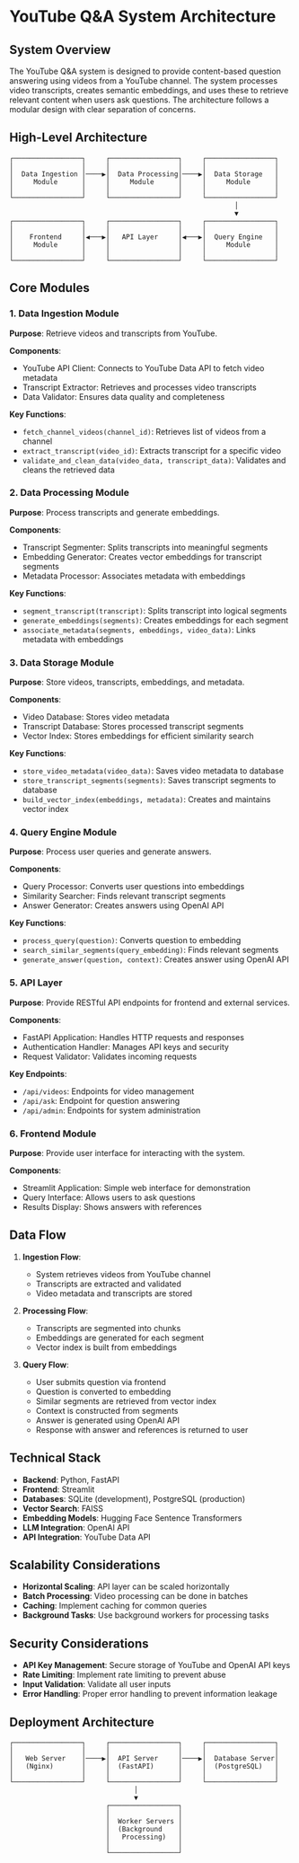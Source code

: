 # YouTube Q&A System Architecture

## System Overview

The YouTube Q&A system is designed to provide content-based question answering using videos from a YouTube channel. The system processes video transcripts, creates semantic embeddings, and uses these to retrieve relevant content when users ask questions. The architecture follows a modular design with clear separation of concerns.

## High-Level Architecture

```
┌─────────────────┐     ┌─────────────────┐     ┌─────────────────┐
│                 │     │                 │     │                 │
│  Data Ingestion │────▶│  Data Processing│────▶│  Data Storage   │
│     Module      │     │     Module      │     │     Module      │
│                 │     │                 │     │                 │
└─────────────────┘     └─────────────────┘     └─────────────────┘
                                                        │
                                                        ▼
┌─────────────────┐     ┌─────────────────┐     ┌─────────────────┐
│                 │     │                 │     │                 │
│    Frontend     │◀───▶│   API Layer     │◀───▶│  Query Engine   │
│     Module      │     │                 │     │     Module      │
│                 │     │                 │     │                 │
└─────────────────┘     └─────────────────┘     └─────────────────┘
```

## Core Modules

### 1. Data Ingestion Module

**Purpose**: Retrieve videos and transcripts from YouTube.

**Components**:
- YouTube API Client: Connects to YouTube Data API to fetch video metadata
- Transcript Extractor: Retrieves and processes video transcripts
- Data Validator: Ensures data quality and completeness

**Key Functions**:
- `fetch_channel_videos(channel_id)`: Retrieves list of videos from a channel
- `extract_transcript(video_id)`: Extracts transcript for a specific video
- `validate_and_clean_data(video_data, transcript_data)`: Validates and cleans the retrieved data

### 2. Data Processing Module

**Purpose**: Process transcripts and generate embeddings.

**Components**:
- Transcript Segmenter: Splits transcripts into meaningful segments
- Embedding Generator: Creates vector embeddings for transcript segments
- Metadata Processor: Associates metadata with embeddings

**Key Functions**:
- `segment_transcript(transcript)`: Splits transcript into logical segments
- `generate_embeddings(segments)`: Creates embeddings for each segment
- `associate_metadata(segments, embeddings, video_data)`: Links metadata with embeddings

### 3. Data Storage Module

**Purpose**: Store videos, transcripts, embeddings, and metadata.

**Components**:
- Video Database: Stores video metadata
- Transcript Database: Stores processed transcript segments
- Vector Index: Stores embeddings for efficient similarity search

**Key Functions**:
- `store_video_metadata(video_data)`: Saves video metadata to database
- `store_transcript_segments(segments)`: Saves transcript segments to database
- `build_vector_index(embeddings, metadata)`: Creates and maintains vector index

### 4. Query Engine Module

**Purpose**: Process user queries and generate answers.

**Components**:
- Query Processor: Converts user questions into embeddings
- Similarity Searcher: Finds relevant transcript segments
- Answer Generator: Creates answers using OpenAI API

**Key Functions**:
- `process_query(question)`: Converts question to embedding
- `search_similar_segments(query_embedding)`: Finds relevant segments
- `generate_answer(question, context)`: Creates answer using OpenAI API

### 5. API Layer

**Purpose**: Provide RESTful API endpoints for frontend and external services.

**Components**:
- FastAPI Application: Handles HTTP requests and responses
- Authentication Handler: Manages API keys and security
- Request Validator: Validates incoming requests

**Key Endpoints**:
- `/api/videos`: Endpoints for video management
- `/api/ask`: Endpoint for question answering
- `/api/admin`: Endpoints for system administration

### 6. Frontend Module

**Purpose**: Provide user interface for interacting with the system.

**Components**:
- Streamlit Application: Simple web interface for demonstration
- Query Interface: Allows users to ask questions
- Results Display: Shows answers with references

## Data Flow

1. **Ingestion Flow**:
   - System retrieves videos from YouTube channel
   - Transcripts are extracted and validated
   - Video metadata and transcripts are stored

2. **Processing Flow**:
   - Transcripts are segmented into chunks
   - Embeddings are generated for each segment
   - Vector index is built from embeddings

3. **Query Flow**:
   - User submits question via frontend
   - Question is converted to embedding
   - Similar segments are retrieved from vector index
   - Context is constructed from segments
   - Answer is generated using OpenAI API
   - Response with answer and references is returned to user

## Technical Stack

- **Backend**: Python, FastAPI
- **Frontend**: Streamlit
- **Databases**: SQLite (development), PostgreSQL (production)
- **Vector Search**: FAISS
- **Embedding Models**: Hugging Face Sentence Transformers
- **LLM Integration**: OpenAI API
- **API Integration**: YouTube Data API

## Scalability Considerations

- **Horizontal Scaling**: API layer can be scaled horizontally
- **Batch Processing**: Video processing can be done in batches
- **Caching**: Implement caching for common queries
- **Background Tasks**: Use background workers for processing tasks

## Security Considerations

- **API Key Management**: Secure storage of YouTube and OpenAI API keys
- **Rate Limiting**: Implement rate limiting to prevent abuse
- **Input Validation**: Validate all user inputs
- **Error Handling**: Proper error handling to prevent information leakage

## Deployment Architecture

```
┌─────────────────┐     ┌─────────────────┐     ┌─────────────────┐
│                 │     │                 │     │                 │
│   Web Server    │────▶│  API Server     │────▶│  Database Server│
│   (Nginx)       │     │  (FastAPI)      │     │  (PostgreSQL)   │
│                 │     │                 │     │                 │
└─────────────────┘     └─────────────────┘     └─────────────────┘
                               │
                               ▼
                        ┌─────────────────┐
                        │                 │
                        │  Worker Servers │
                        │  (Background    │
                        │   Processing)   │
                        │                 │
                        └─────────────────┘
```
